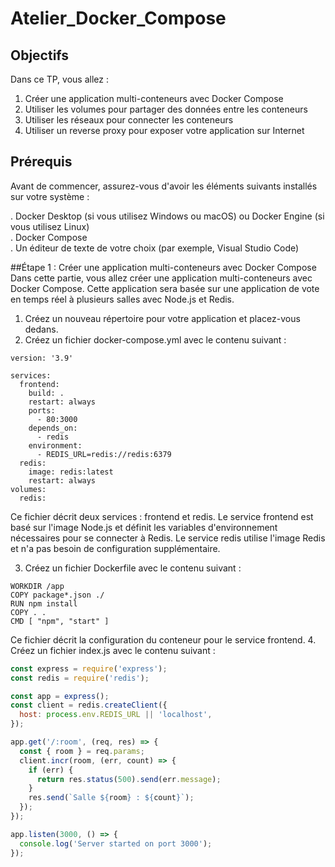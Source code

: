 # Atelier_Docker_Compose
## Objectifs
Dans ce TP, vous allez :

1. Créer une application multi-conteneurs avec Docker Compose   
2. Utiliser les volumes pour partager des données entre les conteneurs    
3. Utiliser les réseaux pour connecter les conteneurs   
4. Utiliser un reverse proxy pour exposer votre application sur Internet    

## Prérequis
Avant de commencer, assurez-vous d'avoir les éléments suivants installés sur votre système :    

. Docker Desktop (si vous utilisez Windows ou macOS) ou Docker Engine (si vous utilisez Linux)    
. Docker Compose  
. Un éditeur de texte de votre choix (par exemple, Visual Studio Code)  

##Étape 1 : Créer une application multi-conteneurs avec Docker Compose
Dans cette partie, vous allez créer une application multi-conteneurs avec Docker Compose. Cette application sera basée sur une application de vote en temps réel à plusieurs salles avec Node.js et Redis.

1. Créez un nouveau répertoire pour votre application et placez-vous dedans.
2. Créez un fichier docker-compose.yml avec le contenu suivant :
```
version: '3.9'

services:
  frontend:
    build: .
    restart: always
    ports:
      - 80:3000
    depends_on:
      - redis
    environment:
      - REDIS_URL=redis://redis:6379
  redis:
    image: redis:latest
    restart: always
volumes:
  redis:
```
Ce fichier décrit deux services : frontend et redis. Le service frontend est basé sur l'image Node.js et définit les variables d'environnement nécessaires pour se connecter à Redis. Le service redis utilise l'image Redis et n'a pas besoin de configuration supplémentaire.   

3. Créez un fichier Dockerfile avec le contenu suivant :
```FROM node:latest
WORKDIR /app
COPY package*.json ./
RUN npm install
COPY . .
CMD [ "npm", "start" ]
```
Ce fichier décrit la configuration du conteneur pour le service frontend.
4. Créez un fichier index.js avec le contenu suivant :
```js
const express = require('express');
const redis = require('redis');

const app = express();
const client = redis.createClient({
  host: process.env.REDIS_URL || 'localhost',
});

app.get('/:room', (req, res) => {
  const { room } = req.params;
  client.incr(room, (err, count) => {
    if (err) {
      return res.status(500).send(err.message);
    }
    res.send(`Salle ${room} : ${count}`);
  });
});

app.listen(3000, () => {
  console.log('Server started on port 3000');
});
```
